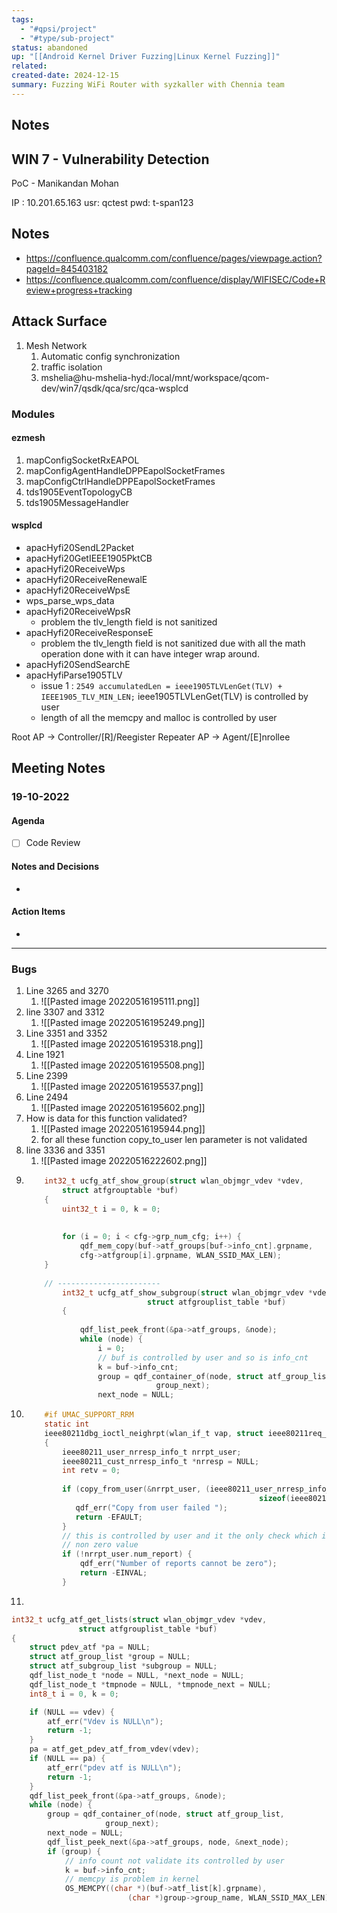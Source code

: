 ```yaml
---
tags:
  - "#qpsi/project"
  - "#type/sub-project"
status: abandoned
up: "[[Android Kernel Driver Fuzzing|Linux Kernel Fuzzing]]"
related:
created-date: 2024-12-15
summary: Fuzzing WiFi Router with syzkaller with Chennia team
---
```


## Notes
## WIN 7 - Vulnerability Detection

PoC - Manikandan Mohan


IP : 10.201.65.163
usr: qctest
pwd: t-span123

## Notes

- https://confluence.qualcomm.com/confluence/pages/viewpage.action?pageId=845403182
- https://confluence.qualcomm.com/confluence/display/WIFISEC/Code+Review+progress+tracking

## Attack Surface

1. Mesh Network
	1. Automatic config synchronization
	2. traffic isolation
	3. mshelia@hu-mshelia-hyd:/local/mnt/workspace/qcom-dev/win7/qsdk/qca/src/qca-wsplcd

### Modules

#### ezmesh
1. mapConfigSocketRxEAPOL
2. mapConfigAgentHandleDPPEapolSocketFrames
3. mapConfigCtrlHandleDPPEapolSocketFrames
4. tds1905EventTopologyCB
5. tds1905MessageHandler

#### wsplcd
- apacHyfi20SendL2Packet
- apacHyfi20GetIEEE1905PktCB
- apacHyfi20ReceiveWps
- apacHyfi20ReceiveRenewalE
- apacHyfi20ReceiveWpsE
- wps_parse_wps_data
- apacHyfi20ReceiveWpsR
	- problem the tlv_length field is not sanitized
- apacHyfi20ReceiveResponseE
	- problem the tlv_length field is not sanitized due with all the math operation done with it can have integer wrap around.
- apacHyfi20SendSearchE
- apacHyfiParse1905TLV
	- issue 1 : `2549 accumulatedLen = ieee1905TLVLenGet(TLV) + IEEE1905_TLV_MIN_LEN;`  ieee1905TLVLenGet(TLV) is controlled by user
	- length of all the memcpy and malloc is controlled by user


Root AP -> Controller/[R]/Reegister
Repeater AP -> Agent/[E]nrollee

## Meeting Notes

### 19-10-2022

#### Agenda
- [ ] Code Review

#### Notes and Decisions
- 

#### Action Items
-

---

### Bugs

1. Line 3265 and 3270
	1. ![[Pasted image 20220516195111.png]]
2. line 3307 and 3312
	1. ![[Pasted image 20220516195249.png]]
3. Line 3351 and 3352
	1. ![[Pasted image 20220516195318.png]]
4. Line 1921
	1. ![[Pasted image 20220516195508.png]]
5. Line 2399
	1. ![[Pasted image 20220516195537.png]]
6. Line 2494
	1. ![[Pasted image 20220516195602.png]]
7. How is data for this function validated?
	1. ![[Pasted image 20220516195944.png]]
	2. for all these function copy_to_user len parameter is not validated
8. line 3336 and 3351
	1. ![[Pasted image 20220516222602.png]]
9. 
	```C
		int32_t ucfg_atf_show_group(struct wlan_objmgr_vdev *vdev,
			struct atfgrouptable *buf)
		{
			uint32_t i = 0, k = 0;
		
		
			for (i = 0; i < cfg->grp_num_cfg; i++) {
				qdf_mem_copy(buf->atf_groups[buf->info_cnt].grpname,
				cfg->atfgroup[i].grpname, WLAN_SSID_MAX_LEN);
		}
		
		// -----------------------
			int32_t ucfg_atf_show_subgroup(struct wlan_objmgr_vdev *vdev,
						       struct atfgrouplist_table *buf)
			{
				
				qdf_list_peek_front(&pa->atf_groups, &node);
				while (node) {
				    i = 0;
				    // buf is controlled by user and so is info_cnt
				    k = buf->info_cnt;
					group = qdf_container_of(node, struct atf_group_list,
								 group_next);
					next_node = NULL;
	
	```
10. 
	```C
		#if UMAC_SUPPORT_RRM
		static int
		ieee80211dbg_ioctl_neighrpt(wlan_if_t vap, struct ieee80211req_athdbg *req)
		{
		    ieee80211_user_nrresp_info_t nrrpt_user;
		    ieee80211_cust_nrresp_info_t *nrresp = NULL;
		    int retv = 0;
		
		    if (copy_from_user(&nrrpt_user, (ieee80211_user_nrresp_info_t *) req->data.neighrpt_custom,
		                                                sizeof(ieee80211_user_nrresp_info_t))) {
		       qdf_err("Copy from user failed ");
		       return -EFAULT;
		    }
		    // this is controlled by user and it the only check which is done is for
		    // non zero value
		    if (!nrrpt_user.num_report) {
		        qdf_err("Number of reports cannot be zero");
		        return -EINVAL;
		    }
	```
11. 
```C
int32_t ucfg_atf_get_lists(struct wlan_objmgr_vdev *vdev,
			   struct atfgrouplist_table *buf)
{
	struct pdev_atf *pa = NULL;
	struct atf_group_list *group = NULL;
	struct atf_subgroup_list *subgroup = NULL;
	qdf_list_node_t *node = NULL, *next_node = NULL;
	qdf_list_node_t *tmpnode = NULL, *tmpnode_next = NULL;
	int8_t i = 0, k = 0;

	if (NULL == vdev) {
		atf_err("Vdev is NULL\n");
		return -1;
	}
	pa = atf_get_pdev_atf_from_vdev(vdev);
	if (NULL == pa) {
		atf_err("pdev atf is NULL\n");
		return -1;
	}
	qdf_list_peek_front(&pa->atf_groups, &node);
	while (node) {
		group = qdf_container_of(node, struct atf_group_list,
					 group_next);
		next_node = NULL;
		qdf_list_peek_next(&pa->atf_groups, node, &next_node);
		if (group) {
			// info count not validate its controlled by user
			k = buf->info_cnt;
			// memcpy is problem in kernel
			OS_MEMCPY((char *)(buf->atf_list[k].grpname),
						  (char *)group->group_name, WLAN_SSID_MAX_LEN);
```
